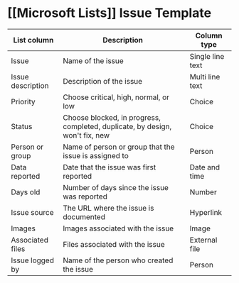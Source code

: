 # [[Microsoft Lists]] Issue Template

|List column|Description|Column type|
|---|---|---|
|Issue|Name of the issue|Single line text|
|Issue description|Description of the issue|Multi line text|
|Priority|Choose critical, high, normal, or low|Choice|
|Status|Choose blocked, in progress, completed, duplicate, by design, won't fix, new|Choice|
|Person or group|Name of person or group that the issue is assigned to|Person|
|Data reported|Date that the issue was first reported|Date and time|
|Days old|Number of days since the issue was reported|Number|
|Issue source|The URL where the issue is documented|Hyperlink|
|Images|Images associated with the issue|Image|
|Associated files|Files associated with the issue|External file|
|Issue logged by|Name of the person who created the issue|Person|
